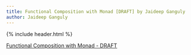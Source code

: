 ```yaml
---
title: Functional Composition with Monad [DRAFT] by Jaideep Ganguly
author: Jaideep Ganguly
---
```


{% include header.html %}

[Functional Composition with Monad - DRAFT](/assets/kotlin_monad.pdf)

